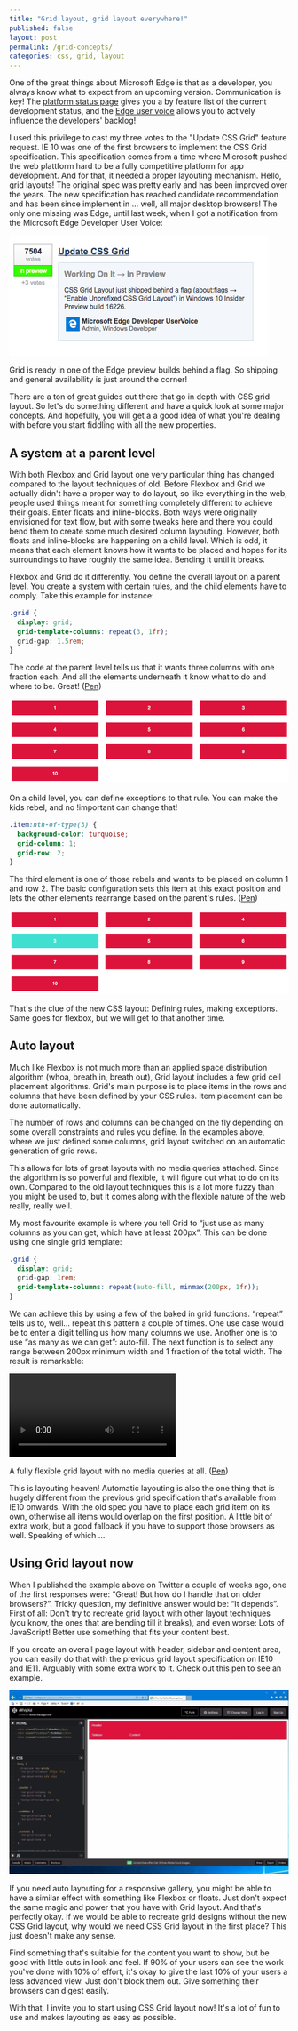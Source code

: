 ```yaml
---
title: "Grid layout, grid layout everywhere!"
published: false
layout: post
permalink: /grid-concepts/
categories: css, grid, layout
---
```

One of the great things about Microsoft Edge is that as a developer, you always know what to expect from an upcoming version. Communication is key! The [platform status page](https://developer.microsoft.com/en-us/microsoft-edge/platform/status/) gives you a by feature list of the current development status, and the [Edge user voice](https://wpdev.uservoice.com/forums/257854-microsoft-edge-developer/suggestions/6514853-update-css-grid) allows you to actively influence the developers' backlog! 
 
I used this privilege to cast my three votes to the "Update CSS Grid" feature request. IE 10 was one of the first browsers to implement the CSS Grid specification. This specification comes from a time where Microsoft pushed the web plattform hard to be a fully competitive platform for app development. And for that, it needed a proper layouting mechanism. Hello, grid layouts! The original spec was pretty early and has been improved over the years. The new specification has reached candidate recommendation and has been since implement in … well, all major desktop browsers! The only one missing was Edge, until last week, when I got a notification from the Microsoft Edge Developer User Voice:
 
![Grid landed in Edge preview](/wp-content/uploads/grid/grid0.png)

Grid is ready in one of the Edge preview builds behind a flag. So shipping and general availability is just around the corner!
 
There are a ton of great guides out there that go in depth with CSS grid layout. So let's do something different and have a quick look at some major concepts. And hopefully, you will get a a good idea of what you're dealing with before you start fiddling with all the new properties.

## A system at a parent level

With both Flexbox and Grid layout one very particular thing has changed compared to the layout techniques of old. Before Flexbox and Grid we actually didn't have a proper way to do layout, so like everything in the web, people used things meant for something completely different to achieve their goals. Enter floats and inline-blocks. Both ways were originally envisioned for text flow, but with some tweaks here and there you could bend them to create some much desired column layouting. However, both floats and inline-blocks are happening on a child level. Which is odd, it means that each element knows how it wants to be placed and hopes for its surroundings to have roughly the same idea. Bending it until it breaks.
 
Flexbox and Grid do it differently. You define the overall layout on a parent level. You create a system with certain rules, and the child elements have to comply. Take this example for instance:

```css 
.grid {
  display: grid;
  grid-template-columns: repeat(3, 1fr);
  grid-gap: 1.5rem;
}
```
 
The code at the parent level tells us that it wants three columns with one fraction each. And all the elements underneath it know what to do and where to be. Great! ([Pen](https://codepen.io/ddprrt/pen/WOZaOe))
 
![Grid landed in Edge preview](/wp-content/uploads/grid/grid1.png)
 
On a child level, you can define exceptions to that rule. You can make the kids rebel, and no !important can change that!
 
```css
.item:nth-of-type(3) {
  background-color: turquoise;
  grid-column: 1;
  grid-row: 2;
}
```
 
The third element is one of those rebels and wants to be placed on column 1 and row 2. The basic configuration sets this item at this exact position and lets the other elements rearrange based on the parent's rules. ([Pen](https://codepen.io/ddprrt/pen/jwGewE))
 
![Grid landed in Edge preview](/wp-content/uploads/grid/grid2.png)
 
That's the clue of the new CSS layout: Defining rules, making exceptions. Same goes for flexbox, but we will get to that another time. 
 
## Auto layout

Much like Flexbox is not much more than an applied space distribution algorithm (whoa, breath in, breath out), Grid layout includes a few grid cell placement algorithms. Grid's main purpose is to place items in the rows and columns that have been defined by your CSS rules. Item placement can be done automatically.
 
The number of rows and columns can be changed on the fly depending on some overall constraints and rules you define. In the examples above, where we just defined some columns, grid layout switched on an automatic generation of grid rows.
 
This allows for lots of great layouts with no media queries attached. Since the algorithm is so powerful and flexible, it will figure out what to do on its own. Compared to the old layout techniques this is a lot more fuzzy than you might be used to, but it comes along with the flexible nature of the web really, really well. 
 
My most favourite example is where you tell Grid to “just use as many columns as you can get, which have at least 200px”. This can be done using one single grid template:
 
```css
.grid {
  display: grid;
  grid-gap: 1rem;
  grid-template-columns: repeat(auto-fill, minmax(200px, 1fr));
}
```
 
We can achieve this by using a few of the baked in grid functions. “repeat” tells us to, well… repeat this pattern a couple of times. One use case would be to enter a digit telling us how many columns we use. Another one is to use “as many as we can get”: auto-fill. The next function is to select any range between 200px minimum width and 1 fraction of the total width. The result is remarkable:
 
<video src="https://fettblog.eu/wp-content/uploads/grid.mp4" loop></video>
 
A fully flexible grid layout with no media queries at all. ([Pen](https://codepen.io/ddprrt/pen/EmLVYd)) 
 
This is layouting heaven! Automatic layouting is also the one thing that is hugely different from the previous grid specification that's available from IE10 onwards. With the old spec you have to place each grid item on its own, otherwise all items would overlap on the first position. A little bit of extra work, but a good fallback if you have to support those browsers as well. Speaking of which …
 
## Using Grid layout now

When I published the example above on Twitter a couple of weeks ago, one of the first responses were: “Great! But how do I handle that on older browsers?”. Tricky question, my definitive answer would be: “It depends”. First of all: Don't try to recreate grid layout with other layout techniques (you know, the ones that are bending till it breaks), and even worse: Lots of JavaScript! Better use something that fits your content best. 
 
If you create an overall page layout with header, sidebar and content area, you can easily do that with the previous grid layout specification on IE10 and IE11. Arguably with some extra work to it. Check out this pen to see an example.

![Grid landed in Edge preview](/wp-content/uploads/grid/grid-ie11.jpg)
 
If you need auto layouting for a responsive gallery, you might be able to have a similar effect with something like Flexbox or floats. Just don't expect the same magic and power that you have with Grid layout. And that's perfectly okay. If we would be able to recreate grid designs without the new CSS Grid layout, why would we need CSS Grid layout in the first place? This just doesn't make any sense. 
 
Find something that's suitable for the content you want to show, but be good with little cuts in look and feel. If 90% of your users can see the work you've done with 10% of effort, it's okay to give the last 10% of your users a less advanced view. Just don't block them out. Give something their browsers can digest easily.
 
With that, I invite you to start using CSS Grid layout now! It's a lot of fun to use and makes layouting as easy as possible. 
 
 

